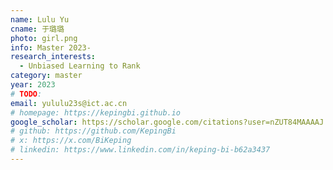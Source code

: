 ```yaml
---
name: Lulu Yu
cname: 于璐璐
photo: girl.png
info: Master 2023-
research_interests:
  - Unbiased Learning to Rank
category: master
year: 2023
# TODO:
email: yululu23s@ict.ac.cn
# homepage: https://kepingbi.github.io
google_scholar: https://scholar.google.com/citations?user=nZUT84MAAAAJ
# github: https://github.com/KepingBi
# x: https://x.com/BiKeping
# linkedin: https://www.linkedin.com/in/keping-bi-b62a3437
---
```

